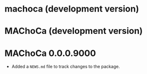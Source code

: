 # machoca (development version)

# MAChoCa (development version)

# MAChoCa 0.0.0.9000

* Added a `NEWS.md` file to track changes to the package.
